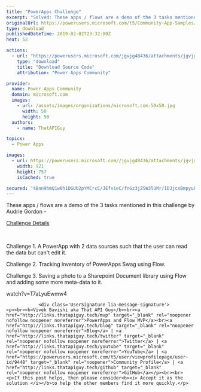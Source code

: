 ```yaml
---
title: "PowerApps Challenge"
excerpt: "Solved: These apps / flows are a demo of the 3 tasks mentioned in this challenge by Audrie Gordon - Challenge Details Challenge 1. A PowerApp with 2"
originalUrl: https://powerusers.microsoft.com/t5/Community-App-Samples/PowerApps-Challenge/td-p/213765
type: download
publishedDateTime: 2019-02-02T23:32:00Z
heat: 52

actions:
  - url: "https://powerusers.microsoft.com/jgvjg48436/attachments/jgvjg48436/AppFeedbackGallery/88/2/N7a1d163d-5c2e-46ee-bfcd-0f404752bb88-document.msapp"
    type: "download"
    title: "Download Source Code"
    attribution: "Power Apps Community"

provider:
  name: Power Apps Community
  domain: microsoft.com
  images:
    - url: /assets/images/organizations/microsoft.com-50x50.jpg
      width: 50
      height: 50
  authors:
    - name: ThatAPIGuy

topics:
  - Power Apps

images:
  - url: https://powerusers.microsoft.com//jgvjg48436/attachments/jgvjg48436/AppFeedbackGallery/88/1/PA%20Challenge.PNG
    width: 921
    height: 757
    isCached: true

secured: "4Bnn9hmQ1w0h1DGUb2pYMCrcC/JEfvieC/fnGz3jZSW3lUMr/IDJjcxBmpyuPOwtYSFGgdypv9sbOP1KKErXWdXcZnN531tYknnLBLQ188W15GnQI5ryWUBQL1ujxIDWUs7aWLaNVEkzCYsxlcPOD3ZKiliBdECN7CLN8FN2TbwqWCJHGMQSvkLbYIHk+0YTrcIY5zXTOiwamlhgX8XW46kgieoSByBbBoB7243yvnqEGvkcrV6wM+zUO71nWgs7hTY+up66kuDYWK2UbdBu39zZ9EzFMhXSz1kv542GhpgYvHBpg++5kCn8B+y8XhkYfv4CiEsUWMfkH8qRRYGyet66SI9OOdAOtvm+eGHM9Ej7oBZ+dejbYnmhXCrDfmnlN8s2RqPsP2IwvjSrylmRNPzMamzTa77cdLysSspD4sakZleieISQLV3E+9pkQRSp;K/rcq85cWr9bfDWi9J8zDg=="
---
```

<p>These apps / flows are a demo of the 3 tasks mentioned in this challenge by Audrie Gordon -</p><p><a href="https://forms.office.com/Pages/ResponsePage.aspx?id=v4j5cvGGr0GRqy180BHbRzJVkDds8yROvOeWrHDKUXBUMVM5SVA3TTFFNzZOMzBPR0pFUkM0NTBYTS4u" target="_blank" rel="nofollow noopener noreferrer">Challenge Details</a></p><p>&nbsp;</p><p>Challenge 1. A PowerApp with 2 data sources such that the user can read the data but can't edit it.</p><p>Challenge 2. Tracking inventory of PowerApps Swag using Flow.</p><p>Challenge 3. Saving a photo to a Sharepoint Document library using Flow and adding some more meta-data to it.</p><p><span class="videoUrl">watch?v=T7aLyuEwmw4</span></p>
					
				
			
			
				<div class='UserSignature lia-message-signature'>
	<p><br><b>Vivek Bavishi aka That API Guy</b><br><a href="http://links.thatapiguy.tech/mvp" target="_blank" rel="noopener nofollow noopener noreferrer">PowerApps and Flow MVP</a><br><a href="http://links.thatapiguy.tech/blog" target="_blank" rel="noopener nofollow noopener noreferrer">Blog</a> | <a href="http://links.thatapiguy.tech/twitter" target="_blank" rel="noopener nofollow noopener noreferrer">Twitter</a> | <a href="http://links.thatapiguy.tech/youtube" target="_blank" rel="noopener nofollow noopener noreferrer">YouTube</a> | <a href="https://powerusers.microsoft.com/t5/user/viewprofilepage/user-id/9448" target="_blank" rel="noopener">Community Profile</a> | <a href="http://links.thatapiguy.tech/github" target="_blank" rel="noopener nofollow noopener noreferrer">GitHub</a></p><br><br><p>If this post helps, then please consider<b><i> Accept it as the solution </i></b>to help the other members find it more quickly.</p>
</div>

